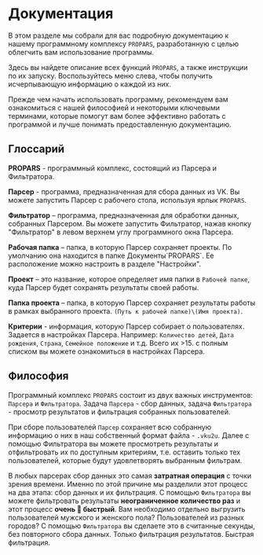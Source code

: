 # Документация

В этом разделе мы собрали для вас подробную документацию к нашему программному комплексу `PROPARS`, разработанную с целью облегчить вам использование программы.

Здесь вы найдете описание всех функций `PROPARS`, а также инструкции по их запуску. Воспользуйтесь меню слева, чтобы получить исчерпывающую информацию о каждой из них.

Прежде чем начать использовать программу, рекомендуем вам ознакомиться с нашей философией и некоторыми ключевыми терминами, которые помогут вам более эффективно работать с программой и лучше понимать предоставленную документацию.

## Глоссарий

**PROPARS** - программный комплекс, состоящий из Парсера и Фильтратора.

**Парсер** - программа, предназначенная для сбора данных из VK. Вы можете запустить Парсер с рабочего стола, используя ярлык `PROPARS`.

**Фильтратор** – программа, предназначенная для обработки данных, собранных Парсером.  Вы можете запустить Фильтратор, нажав кнопку "Фильтратор" в левом верхнем углу программного окна Парсера.

**Рабочая папка** – папка, в которую Парсер сохраняет проекты. По умолчанию она находится в папке Документы\`PROPARS`. Ее расположение можно настроить в разделе "Настройки". 

**Проект** – это название, которое определяет имя папки в `Рабочей папке`, куда Парсер будет сохранять результаты своей работы.

**Папка проекта** – папка, в которую Парсер сохраняет результаты работы в рамках выбранного проекта. `(Путь к рабочей папке)\(Имя проекта)`.

**Критерии** - информация, которую Парсер собирает о пользователях. Задается в настройках Парсера. Например: `Количество детей`, `Дата рождения`, `Страна`, `Семейное положение` и т.д. Всего их >15. с полным списком вы можете ознакомиться в настройках Парсера.

## Философия

Программный комплекс `PROPARS` состоит из двух важных инструментов: `Парсера` и `Фильтратора`. Задача `Парсера` - сбор данных, задача `Фильтратора` - просмотр результатов и фильтрация собранных пользователей.

При сборе пользователей `Парсер` сохраняет всю собранную информацию о них в наш собственный формат файла - `.vku2u`. Далее с помощью Фильтратора вы можете просмотреть результаты и отфильтровать их по доступным критериям, т.е. оставить только тех пользователей, которые будут удовлетворять выбранным фильтрам. 

В любых парсерах сбор данных это самая **затратная операция** с точки зрения времени. Именно по этой причине мы разделили этот процесс на два этапа: сбор данных и их фильтрация. С помощью `Фильтратора` вы можете фильтровать результаты **неограниченное количество раз** и этот процесс **очень 🚀 быстрый**. Вам необходимо отдельно выгрузить пользователей мужского и женского пола? Пользователей из разных городов? С помощью `Фильтратора` вы сделаете это в считанные секунды, без повторного сбора данных. Только фильтрация результатов. Быстрая фильтрация.